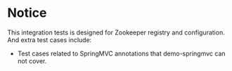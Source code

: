 # Notice

This integration tests is designed for Zookeeper registry and configuration. And extra test cases include:

* Test cases related to SpringMVC annotations that demo-springmvc can not cover.
